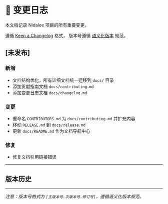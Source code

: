 # 📝 变更日志

本文档记录 Nidalee 项目的所有重要变更。

遵循 [Keep a Changelog](https://keepachangelog.com/zh-CN/1.0.0/) 格式，
版本号遵循 [语义化版本](https://semver.org/lang/zh-CN/) 规范。

## [未发布]

### 新增

- 文档结构优化，所有详细文档统一迁移到 `docs/` 目录
- 添加贡献指南文档 `docs/contributing.md`
- 添加变更日志文档 `docs/changelog.md`

### 变更

- 重命名 `CONTRIBUTORS.md` 为 `docs/contributing.md` 并扩充内容
- 移动 `RELEASE.md` 到 `docs/release.md`
- 更新 `docs/README.md` 作为文档导航中心

### 修复

- 修复文档引用链接错误

---

## 版本历史

<!--
发布新版本时，请按以下格式添加版本记录：

## [版本号] - YYYY-MM-DD

### 新增 (Added)
- 新功能或新增内容

### 变更 (Changed)
- 现有功能的变更

### 废弃 (Deprecated)
- 即将移除的功能

### 移除 (Removed)
- 已移除的功能

### 修复 (Fixed)
- Bug 修复

### 安全 (Security)
- 安全相关的改进

示例：

## [1.0.1] - 2025-01-15

### 新增
- 添加自动更新功能
- 支持暗色主题切换

### 修复
- 修复 LCU 连接失败的问题
- 修复内存泄漏问题

## [1.0.0] - 2025-01-01

### 新增
- 首次发布
- 自动接受匹配功能
- 自动选择/禁用英雄
- 游戏数据分析
-->

---

_注意：版本号格式为 `[主版本号.次版本号.修订号]`，遵循语义化版本规范。_

